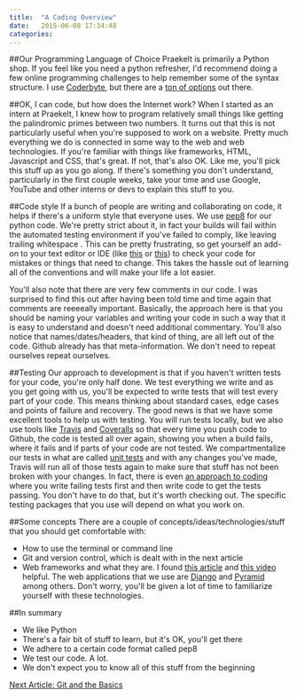 ```yaml
---
title:  "A Coding Overview"
date:   2015-06-08 17:34:48
categories: 
---
```

##Our Programming Language of Choice
Praekelt is primarily a Python shop. If you feel like you need a python refresher, I'd recommend doing a few online programming challenges to help remember some of the syntax structure. I use [Coderbyte](http://coderbyte.com/), but there are a [ton of options](http://codecondo.com/coding-challenges/) out there.

##OK, I can code, but how does the Internet work?
When I started as an intern at Praekelt, I knew how to program relatively small things like getting the palindromic primes between two numbers. It turns out that this is not particularly useful when you're supposed to work on a website. Pretty much everything we do is connected in some way to the web and web technologies. If you're familiar with things like frameworks, HTML, Javascript and CSS, that's great. If not, that's also OK. Like me, you'll pick this stuff up as you go along. If there's something you don't understand, particularly in the first couple weeks, take your time and use Google, YouTube and other interns or devs to explain this stuff to you.

##Code style
If a bunch of people are writing and collaborating on code, it helps if there's a uniform style that everyone uses. We use [pep8](https://www.python.org/dev/peps/pep-0008) for our python code. We're pretty strict about it, in fact your builds will fail within the automated testing environment if you've failed to comply, like leaving trailing whitespace . This can be pretty frustrating, so get yourself an add-on to your text editor or IDE (like [this](https://github.com/SublimeLinter/SublimeLinter-pep8) or [this](https://atom.io/packages/pep8)) to check your code for mistakes or things that need to change. This takes the hassle out of learning all of the conventions and will make your life a lot easier.

You'll also note that there are very few comments in our code. I was surprised to find this out after having been told time and time again that comments are reeeeally important. Basically, the approach here is that you should be naming your variables and writing your code in such a way that it is easy to understand and doesn't need additional commentary. You'll also notice that names/dates/headers, that kind of thing, are all left out of the code. Github already has that meta-information. We don't need to repeat ourselves repeat ourselves.

##Testing
Our approach to development is that if you haven't written tests for your code, you're only half done. We test everything we write and as you get going with us, you'll be expected to write tests that will test every part of your code. This means thinking about standard cases, edge cases and points of failure and recovery. The good news is that we have some excellent tools to help us with testing. You will run tests locally, but we also use tools like [Travis](https://travis-ci.org/) and [Coveralls](https://coveralls.io/) so that every time you push code to Github, the code is tested all over again, showing you when a build fails, where it fails and if parts of your code are not tested. We compartmentalize our tests in what are called [unit tests](http://searchsoftwarequality.techtarget.com/definition/unit-testing) and with any changes you've made, Travis will run all of those tests again to make sure that stuff has not been broken with your changes. In fact, there is even [an approach to coding](http://en.wikipedia.org/wiki/Test-driven_development) where you write failing tests first and then write code to get the tests passing. You don't have to do that, but it's worth checking out. The specific testing packages that you use will depend on what you work on.

##Some concepts
There are a couple of concepts/ideas/technologies/stuff that you should get comfortable with:

- How to use the terminal or command line
- Git and version control, which is dealt with in the next article
- Web frameworks and what they are. I found [this article](http://en.wikipedia.org/wiki/Web_application_framework) and [this video](https://www.youtube.com/watch?v=b3p4rBZAwwE) helpful. The web applications that we use are [Django](https://www.djangoproject.com/) and [Pyramid](http://www.pylonsproject.org/) among others. Don't worry, you'll be given a lot of time to familiarize yourself with these technologies.

##In summary
* We like Python
* There's a fair bit of stuff to learn, but it's OK, you'll get there
* We adhere to a certain code format called pep8
* We test our code. A lot.
* We don't expect you to know all of this stuff from the beginning

[Next Article: Git and the Basics](/wow/2015/06/08/git.html)
